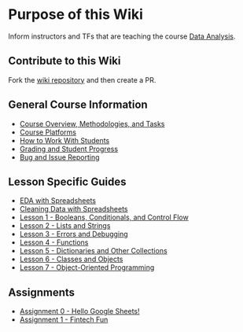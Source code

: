 # Purpose of this Wiki

Inform instructors and TFs that are teaching the course [Data Analysis](https://github.com/LaunchCodeEducation/data-analysis).

## Contribute to this Wiki

Fork the [wiki repository](https://github.com/LaunchCodeEducation/data-analysis-wiki) and then create a PR.

## General Course Information

* [Course Overview, Methodologies, and Tasks](https://github.com/LaunchCodeEducation/data-analysis/wiki/Course-Overview-and-Structure)
* [Course Platforms](https://github.com/LaunchCodeEducation/data-analysis/wiki/Course-Platforms)
* [How to Work With Students](https://github.com/LaunchCodeEducation/data-analysis/wiki/Working-With-Students)
* [Grading and Student Progress](https://github.com/LaunchCodeEducation/data-analysis/wiki/Grading-and-Student-Progress)
* [Bug and Issue Reporting](https://github.com/LaunchCodeEducation/data-analysis/wiki/Course-Overview-and-Structure#Bug-and-Issue-Reporting)

## Lesson Specific Guides

* [EDA with Spreadsheets](https://github.com/LaunchCodeEducation/data-analysis-curriculum/wiki/EDA-Spreadsheets)
* [Cleaning Data with Spreadsheets](https://github.com/LaunchCodeEducation/data-analysis-curriculum/wiki/Cleaning-Spreadsheets)
* [Lesson 1 - Booleans, Conditionals, and Control Flow](https://github.com/LaunchCodeEducation/data-analysis/wiki/Lesson-1-(Booleans-Conditionals-Loops))
* [Lesson 2 - Lists and Strings](https://github.com/LaunchCodeEducation/data-analysis/wiki/Lesson-2-(Lists-&-Strings))
* [Lesson 3 - Errors and Debugging](https://github.com/LaunchCodeEducation/data-analysis/wiki/Lesson-3-(Errors-&-Debugging))
* [Lesson 4 - Functions](https://github.com/LaunchCodeEducation/data-analysis/wiki/Lesson-4-(Functions))
* [Lesson 5 - Dictionaries and Other Collections](https://github.com/LaunchCodeEducation/data-analysis/wiki/Lesson-5-(Dictionaries))
*  [Lesson 6 - Classes and Objects](https://github.com/LaunchCodeEducation/data-analysis/wiki/Lesson-6-(Classes-&-Objects))
* [Lesson 7 - Object-Oriented Programming](https://github.com/LaunchCodeEducation/data-analysis/wiki/Lesson-7-(OOP))

## Assignments

* [Assignment 0 - Hello Google Sheets!](https://github.com/LaunchCodeEducation/data-analysis-curriculum/wiki/assignment0)
* [Assignment 1 - Fintech Fun](https://github.com/LaunchCodeEducation/data-analysis-curriculum/wiki/Assignment-1-Fintech-Fun)
